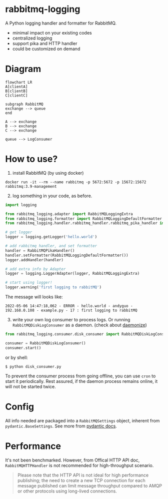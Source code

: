 # rabbitmq-logging

A Python logging handler and formatter for RabbitMQ.

- minimal impact on your existing codes
- centralized logging
- support pika and HTTP handler
- could be customized on demand

# Diagram

```mermaid
flowchart LR
A[clientA]
B[clientB]
C[clientC]

subgraph RabbitMQ
exchange --> queue
end

A --> exchange
B --> exchange
C --> exchange

queue --> LogConsumer
```

# How to use?

1. install RabbitMQ (by using docker)

```shell
docker run -it --rm --name rabbitmq -p 5672:5672 -p 15672:15672 rabbitmq:3.9-management 
```

2. log something in your code, as before.

```python
import logging

from rabbitmq_logging.adapter import RabbitMQLoggingExtra
from rabbitmq_logging.formatter import RabbitMQLoggingDefaultFormatter
from rabbitmq_logging.handler.rabbitmq_handler.rabbitmq_pika_handler import RabbitMQPikaHandler

# get logger
logger = logging.getLogger('hello.world')

# add rabbitmq handler, and set formatter
handler = RabbitMQPikaHandler()
handler.setFormatter(RabbitMQLoggingDefaultFormatter())
logger.addHandler(handler)

# add extra info by Adapter
logger = logging.LoggerAdapter(logger, RabbitMQLoggingExtra)

# start using logger!
logger.warning('first logging to rabbitMQ')
```

The message will looks like:

```text
2022-05-06 14:47:18,062 - ERROR - hello.world - andyguo - 192.168.0.108 - example.py - 17 : first logging to rabbitMQ
```

3. write your own log consumer to process logs. Or running `RabbitMQDiskLogConsumer` as a daemon. (check
   about [daemonize](https://github.com/gxagxagxa/useful-snippets/tree/main/src/daemonlize))

```python
from rabbitmq_logging.consumer.disk_consumer import RabbitMQDiskLogConsumer

consumer = RabbitMQDiskLogConsumer()
consumer.start()
```

or by shell:

```shell
$ python disk_consumer.py
```

To prevent the consumer process from going offline, you can use `cron` to start it periodically. Rest assured, if the
daemon process remains online, it will not be started twice.

# Config

All info needed are packaged into a `RabbitMQSettings` object, inherent from `pydantic.BaseSettings`. See more
from [pydantic docs](https://pydantic-docs.helpmanual.io/usage/settings/).

# Performance

It's not been benchmarked. However, from Offical HTTP API doc, `RabbitMQHTTPHandler` is not recommended for
high-throughput scenario.
> Please note that the HTTP API is not ideal for high performance publishing; the need to create a new TCP connection for each message published can limit message throughput compared to AMQP or other protocols using long-lived connections.